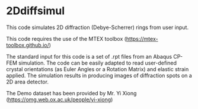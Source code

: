 # 2Ddiffsimul
This code simulates 2D diffraction (Debye-Scherrer) rings from user input.

This code requires the use of the MTEX toolbox (https://mtex-toolbox.github.io/)

The standard input for this code is a set of .rpt files from an Abaqus CP-FEM simulation. The code can be easily adapted to read user-defined crystal orientations (as Euler Angles or a Rotation Matrix) and elastic strain applied. The simulation results in producing images of diffraction spots on a 2D area detector.

The Demo dataset has been provided by Mr. Yi Xiong (https://omg.web.ox.ac.uk/people/yi-xiong)
